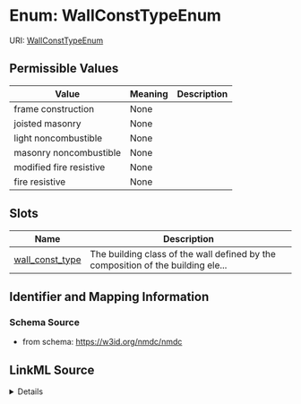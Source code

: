 # Enum: WallConstTypeEnum



URI: [WallConstTypeEnum](WallConstTypeEnum.md)

## Permissible Values

| Value | Meaning | Description |
| --- | --- | --- |
| frame construction | None |  |
| joisted masonry | None |  |
| light noncombustible | None |  |
| masonry noncombustible | None |  |
| modified fire resistive | None |  |
| fire resistive | None |  |




## Slots

| Name | Description |
| ---  | --- |
| [wall_const_type](wall_const_type.md) | The building class of the wall defined by the composition of the building ele... |






## Identifier and Mapping Information







### Schema Source


* from schema: https://w3id.org/nmdc/nmdc




## LinkML Source

<details>
```yaml
name: wall_const_type_enum
from_schema: https://w3id.org/nmdc/nmdc
rank: 1000
permissible_values:
  frame construction:
    text: frame construction
  joisted masonry:
    text: joisted masonry
  light noncombustible:
    text: light noncombustible
  masonry noncombustible:
    text: masonry noncombustible
  modified fire resistive:
    text: modified fire resistive
  fire resistive:
    text: fire resistive

```
</details>